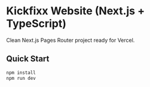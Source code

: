 # Kickfixx Website (Next.js + TypeScript)

Clean Next.js Pages Router project ready for Vercel.

## Quick Start
```bash
npm install
npm run dev
